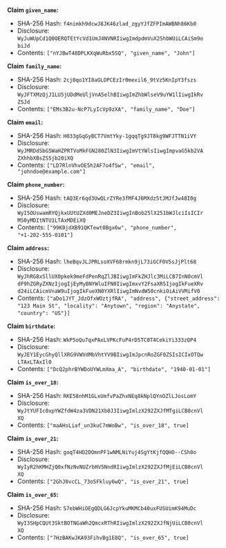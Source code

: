__Claim `given_name`:__

 * SHA-256 Hash: `f4nimkh9dcwJ8JK46zlad_zgyYJfZFPImAWBNh86Kb0`
 * Disclosure:\
`WyJuWUpCd1Q0OERQTEtYcVd1UmJ4NVNRIiwgImdpdmVuX25hbWUiLCAiSm9o`\
`biJd`
 * Contents:
`["nYJBwT48DPLKXqWuRbx5SQ", "given_name", "John"]`


__Claim `family_name`:__

 * SHA-256 Hash: `2cj0qo1YI8aGLOPCEzIr0mexil6_9tVz5KnIpY3fszs`
 * Disclosure:\
`WyJFTXMzQjJ1LU5jUDdMeUljVnA5elhBIiwgImZhbWlseV9uYW1lIiwgIkRv`\
`ZSJd`
 * Contents:
`["EMs3B2u-NcP7LyIcVp9zXA", "family_name", "Doe"]`


__Claim `email`:__

 * SHA-256 Hash: `H033gGqGyBCT7VmtYky-1gqqTg9JT8kg9WFJTTN1iVY`
 * Disclosure:\
`WyJMRDdSbG5WaHZPRTVoMkFGN280ZlN3IiwgImVtYWlsIiwgImpvaG5kb2VA`\
`ZXhhbXBsZS5jb20iXQ`
 * Contents:
`["LD7RlnVhvOE5h2AF7o4fSw", "email", "johndoe@example.com"]`


__Claim `phone_number`:__

 * SHA-256 Hash: `tAQ3Er6qd3UwQLrZYRe3fMF4J6MXdz5tJMJfJw48I0g`
 * Disclosure:\
`WyI5OUswamRYQjkxUUtUZXd0MEJneDZ3IiwgInBob25lX251bWJlciIsICIr`\
`MS0yMDItNTU1LTAxMDEiXQ`
 * Contents:
`["99K0jdXB91QKTewt0Bgx6w", "phone_number",`\
`"+1-202-555-0101"]`


__Claim `address`:__

 * SHA-256 Hash: `lheBqvJLJPRLsoXVF68rmkn9jL73iGCF0V5sJjPlt68`
 * Disclosure:\
`WyJhRG8xSllUX0pkek9meFdPenRqZlJBIiwgImFkZHJlc3MiLCB7InN0cmVl`\
`dF9hZGRyZXNzIjogIjEyMyBNYWluIFN0IiwgImxvY2FsaXR5IjogIkFueXRv`\
`d24iLCAicmVnaW9uIjogIkFueXN0YXRlIiwgImNvdW50cnkiOiAiVVMifV0`
 * Contents:
`["aDo1JYT_JdzOfxWOztjfRA", "address", {"street_address":`\
`"123 Main St", "locality": "Anytown", "region": "Anystate",`\
`"country": "US"}]`


__Claim `birthdate`:__

 * SHA-256 Hash: `WkP5oQu7qxPAxLVPKcFuP4rD5TC0T4CekiYi333zQP4`
 * Disclosure:\
`WyJEY1EycGhyQllXRG9VWVdMbVhtYV9BIiwgImJpcnRoZGF0ZSIsICIxOTQw`\
`LTAxLTAxIl0`
 * Contents:
`["DcQ2phrBYWDoUYWLmXma_A", "birthdate", "1940-01-01"]`


__Claim `is_over_18`:__

 * SHA-256 Hash: `RKE58nhM1GLxUmfvPaZhxNEq8kNplQYnOZlLJosLomY`
 * Disclosure:\
`WyJtYUFIc0xpYWZfdW4za3VDN21Xb0J3IiwgImlzX292ZXJfMTgiLCB0cnVl`\
`XQ`
 * Contents:
`["maAHsLiaf_un3kuC7mWoBw", "is_over_18", true]`


__Claim `is_over_21`:__

 * SHA-256 Hash: `goqT4HD2DOmnPF1wNMLNiYuj4SgYtKjfQQHO--CSh0o`
 * Disclosure:\
`WyIyR2hKMHZjQ0xfNzNvNUZrbHV5NndRIiwgImlzX292ZXJfMjEiLCB0cnVl`\
`XQ`
 * Contents:
`["2GhJ0vcCL_73o5Fkluy6wQ", "is_over_21", true]`


__Claim `is_over_65`:__

 * SHA-256 Hash: `S7ebWHiOEgQDLG6JcpYkuMKMCb40uxFUSUimK94MuDc`
 * Disclosure:\
`WyI3SHpCQUt3SktBOTNGaWh2QmcxRThRIiwgImlzX292ZXJfNjUiLCB0cnVl`\
`XQ`
 * Contents:
`["7HzBAKwJKA93FihvBg1E8Q", "is_over_65", true]`